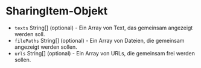 # SharingItem-Objekt

* `texts` String[] (optional) - Ein Array von Text, das gemeinsam angezeigt werden soll.
* `filePaths` String[] (optional) - Ein Array von Dateien, die gemeinsam angezeigt werden sollen.
* `urls` String[] (optional) - Ein Array von URLs, die gemeinsam frei werden sollen.
